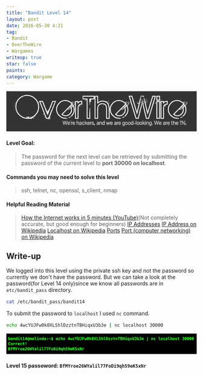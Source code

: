 ```yaml
---
title: "Bandit Level 14"
layout: post
date: 2016-05-30 4:21
tag:
- Bandit
- OverTheWire
- Wargames
writeup: true
star: false
points:
category: Wargame
---
```


![OverTheWire logo](/assets/images/OverTheWire/logo.png)

#### Level Goal:

>The password for the next level can be retrieved by submitting the password of the current level to **port 30000 on localhost**.

#### Commands you may need to solve this level

>ssh, telnet, nc, openssl, s_client, nmap

#### Helpful Reading Material

>[How the Internet works in 5 minutes (YouTube)](https://www.youtube.com/watch?v=7_LPdttKXPc)(Not completely accurate, but good enough for beginners)
[IP Addresses](http://computer.howstuffworks.com/web-server5.htm)
[IP Address on Wikipedia](http://en.wikipedia.org/wiki/IP_address)
[Localhost on Wikipedia](http://en.wikipedia.org/wiki/Localhost)
[Ports](http://computer.howstuffworks.com/web-server8.htm)
[Port (computer networking) on Wikipedia](http://en.wikipedia.org/wiki/Port_(computer_networking))

## Write-up

We logged into this level using the private ssh key and not the password so currently we don't have the password. But we can take a look at the password(for Level 14 only)since we know all passwords are in `etc/bandit_pass` directory.

~~~bash
cat /etc/bandit_pass/bandit14
~~~

To submit the password to `localhost` I used `nc` command.

~~~bash
echo 4wcYUJFw0k0XLShlDzztnTBHiqxU3b3e | nc localhost 30000
~~~

![nc_command](/assets/images/OverTheWire/Bandit/nc_command.png)

#### Level 15 passoword: `BfMYroe26WYalil77FoDi9qh59eK5xNr`
